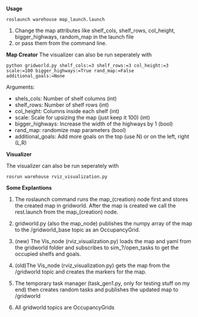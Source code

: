 **Usage** 

```
roslaunch warehouse map_launch.launch
```

1. Change the map attributes like shelf_cols, shelf_rows, col_height, bigger_highways, random_map in the launch file
2. or pass them from the command line.

**Map Creator**
The visualizer can also be run seperately with

```
python gridworld.py shelf_cols:=3 shelf_rows:=3 col_height:=3 scale:=100 bigger_highways:=True rand_map:=False additional_goals:=None
```
Arguments:
- shels_cols: Number of shelf columns (int)
- shelf_rows: Number of shelf rows (int)
- col_height: Columns inside each shelf (int)
- scale: Scale for upsizing the map (just keep it 100) (int)
- bigger_highways: Increase the width of the highways by 1 (bool)
- rand_map: randomize map parameters (bool)
- additional_goals: Add more goals on the top (use N) or on the left, right (L,R)


**Visualizer**

The visualizer can also be run seperately with
```
rosrun warehouse rviz_visualization.py
```

**Some Explantions**
1. The roslaunch command runs the map_(creation) node first and stores the created map in gridworld.
After the map is created we call the rest.launch from the map_(creation) node.

2. gridworld.py (also the map_node) publishes the numpy array of the map to the /gridworld_base topic as an OccupancyGrid.

3. (new) The Vis_node (rviz_visualization.py) loads the map and yaml from the gridworld folder and subscribes to sim_?/open_tasks to get the occupied shelfs and goals.

4. (old)The Vis_node (rviz_visualization.py) gets the map from the /gridworld topic and creates the markers for the map.


5. The temporary task manager (task_gen1.py, only for testing stuff on my end) then creates random tasks and publishes the updated map to /gridworld

6. All gridworld topics are OccupancyGrids



